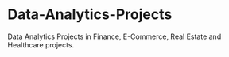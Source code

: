 # Data-Analytics-Projects
Data Analytics Projects in Finance, E-Commerce, Real Estate and Healthcare projects.
